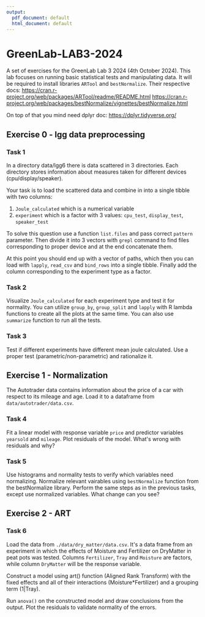 ```yaml
---
output:
  pdf_document: default
  html_document: default
---
```

# GreenLab-LAB3-2024
A set of exercises for the GreenLab Lab 3 2024 (4th October 2024). This lab 
focuses on running basic statistical tests and manipulating data. It will be required
to install libraries `ARTool` and `bestNormalize`. Their respective docs:
https://cran.r-project.org/web/packages/ARTool/readme/README.html
https://cran.r-project.org/web/packages/bestNormalize/vignettes/bestNormalize.html

On top of that you mind need dplyr doc:
https://dplyr.tidyverse.org/

## Exercise 0 - lgg data preprocessing
### Task 1
In a directory data/lgg6 there is data scattered in 3 directories. 
Each directory stores information about measures taken for different devices
(cpu/display/speaker).

Your task is to load the scattered data and combine in into a single tibble with two columns:

  1. `Joule_calculated` which is a numerical variable
  2. `experiment` which is a factor with 3 values: `cpu_test`, `display_test`, `speaker_test`

To solve this question use a function `list.files` and pass correct `pattern` parameter.
Then divide it into 3 vectors with `grepl` command to find files corresponding to proper device
and at the end concatenate them.

At this point you should end up with a vector of paths, which then you can
load with `lapply`, `read_csv` and `bind_rows` into a single tibble.
Finally add the column corresponding to the experiment type as a factor.

### Task 2
Visualize `Joule_calculated` for each experiment type and test it for normality.
You can utilize `group_by`, `group_split` and `lapply` with R lambda functions
to create all the plots at the same time. You can also use `summarize` function
to run all the tests.

### Task 3
Test if different experiments have different mean joule calculated.
Use a proper test (parametric/non-parametric) and rationalize it.

## Exercise 1 - Normalization
The Autotrader data contains information about the price of a car with respect 
to its mileage and age. Load it to a dataframe from `data/autotrader/data.csv`. 

### Task 4
Fit a linear model with response variable `price` and predictor variables 
`yearsold` and `mileage`. Plot residuals of the model. What's wrong with residuals and why?

### Task 5
Use histograms and normality tests to verify which variables need normalizing.
Normalize relevant vairables using `bestNormalize` function from the bestNormalize
library. Perform the same steps as in the previous tasks, except use normalized 
variables.
What change can you see?

## Exercise 2 - ART
### Task 6
Load the data from `./data/dry_matter/data.csv`. It's a data frame from an 
experiment in which the effects of Moisture and Fertilizer on DryMatter in 
peat pots was tested.
Columns `Fertilizer`, `Tray` and `Moisture` are factors, while column `DryMatter`
will be the response variable.

Construct a model using art() function (Aligned Rank Transform) with the fixed effects and all of their 
interactions (Moisture*Fertilizer) and a grouping term (1|Tray).

Run `anova()` on the constructed model and draw conclusions from the output.
Plot the residuals to validate normality of the errors.
